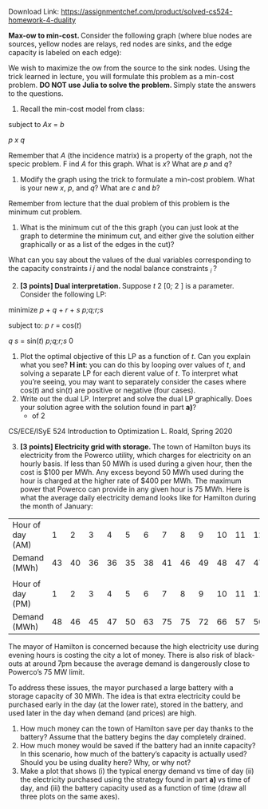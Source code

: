 Download Link: https://assignmentchef.com/product/solved-cs524-homework-4-duality
<br>



<strong> Max-ow to min-cost. </strong>Consider the following graph (where blue nodes are sources, yellow nodes are relays, red nodes are sinks, and the edge capacity is labeled on each edge):




We wish to maximize the ow from the source to the sink nodes. Using the trick learned in lecture, you will formulate this problem as a min-cost problem. <strong>DO NOT use Julia to solve the problem. </strong>Simply state the answers to the questions.

<ol>

 <li>Recall the min-cost model from class:</li>

</ol>

subject to      <em>Ax </em>= <em>b</em>

<em>p      x       q</em>

Remember that <em>A </em>(the incidence matrix) is a property of the graph, not the specic problem. F ind <em>A </em>for this graph. What is <em>x</em>? What are <em>p </em>and <em>q</em>?

<ol>

 <li>Modify the graph using the trick to formulate a min-cost problem. What is your new <em>x</em>, <em>p</em>, and <em>q</em>? What are <em>c </em>and <em>b</em>?</li>

</ol>

Remember from lecture that the dual problem of this problem is the minimum cut problem.

<ol>

 <li>What is the minimum cut of the this graph (you can just look at the graph to determine the minimum cut, and either give the solution either graphically or as a list of the edges in the cut)?</li>

</ol>

What can you say about the values of the dual variables corresponding to the capacity constraints <em>i j </em>and the nodal balance constraints <em><sub>i </sub></em>?

<ol start="2">

 <li><strong>[3 points] Dual interpretation. </strong>Suppose <em>t </em>2 [0<em>; </em>2 ] is a parameter. Consider the following LP:</li>

</ol>

minimize          <em>p </em>+ <em>q </em>+ <em>r </em>+ <em>s </em><em>p;q;r;s</em>

subject to:          <em>p      r </em>= cos(<em>t</em>)

<em>q s </em>= sin(<em>t</em>) <em>p;q;r;s </em>0

<ol>

 <li>Plot the optimal objective of this LP as a function of <em>t</em>. Can you explain what you see? <strong>H int</strong>: you can do this by looping over values of <em>t</em>, and solving a separate LP for each dierent value of <em>t</em>. To interpret what you’re seeing, you may want to separately consider the cases where cos(<em>t</em>) and sin(<em>t</em>) are positive or negative (four cases).</li>

 <li>Write out the dual LP. Interpret and solve the dual LP graphically. Does your solution agree with the solution found in part <strong>a)</strong>?

  <ul>

   <li>of 2</li>

  </ul></li>

</ol>

CS/ECE/ISyE 524                                               Introduction to Optimization                                        L. Roald,    Spring 2020

<ol start="3">

 <li><strong>[3 points] Electricity grid with storage. </strong>The town of Hamilton buys its electricity from the Powerco utility, which charges for electricity on an hourly basis. If less than 50 MWh is used during a given hour, then the cost is $100 per MWh. Any excess beyond 50 MWh used during the hour is charged at the higher rate of $400 per MWh. The maximum power that Powerco can provide in any given hour is 75 MWh. Here is what the average daily electricity demand looks like for Hamilton during the month of January:</li>

</ol>

<table width="0">

 <tbody>

  <tr>

   <td width="129">Hour of day (AM)</td>

   <td width="32">1</td>

   <td width="30">2</td>

   <td width="30">3</td>

   <td width="30">4</td>

   <td width="30">5</td>

   <td width="30">6</td>

   <td width="30">7</td>

   <td width="30">8</td>

   <td width="30">9</td>

   <td width="30">10</td>

   <td width="30">11</td>

   <td width="30">12</td>

  </tr>

  <tr>

   <td width="129">Demand (MWh)</td>

   <td width="32">43</td>

   <td width="30">40</td>

   <td width="30">36</td>

   <td width="30">36</td>

   <td width="30">35</td>

   <td width="30">38</td>

   <td width="30">41</td>

   <td width="30">46</td>

   <td width="30">49</td>

   <td width="30">48</td>

   <td width="30">47</td>

   <td width="30">47</td>

  </tr>

  <tr>

   <td width="129"> </td>

   <td width="32"> </td>

   <td width="30"> </td>

   <td width="30"> </td>

   <td width="30"> </td>

   <td width="30"> </td>

   <td width="30"> </td>

   <td width="30"> </td>

   <td width="30"> </td>

   <td width="30"> </td>

   <td width="30"> </td>

   <td width="30"> </td>

   <td width="30"> </td>

  </tr>

  <tr>

   <td width="129">Hour of day (PM)</td>

   <td width="32">1</td>

   <td width="30">2</td>

   <td width="30">3</td>

   <td width="30">4</td>

   <td width="30">5</td>

   <td width="30">6</td>

   <td width="30">7</td>

   <td width="30">8</td>

   <td width="30">9</td>

   <td width="30">10</td>

   <td width="30">11</td>

   <td width="30">12</td>

  </tr>

  <tr>

   <td width="129">Demand (MWh)</td>

   <td width="32">48</td>

   <td width="30">46</td>

   <td width="30">45</td>

   <td width="30">47</td>

   <td width="30">50</td>

   <td width="30">63</td>

   <td width="30">75</td>

   <td width="30">75</td>

   <td width="30">72</td>

   <td width="30">66</td>

   <td width="30">57</td>

   <td width="30">50</td>

  </tr>

 </tbody>

</table>

The mayor of Hamilton is concerned because the high electricity use during evening hours is costing the city a lot of money. There is also risk of black-outs at around 7pm because the average demand is dangerously close to Powerco’s 75 MW limit.

To address these issues, the mayor purchased a large battery with a storage capacity of 30 MWh. The idea is that extra electricity could be purchased early in the day (at the lower rate), stored in the battery, and used later in the day when demand (and prices) are high.

<ol>

 <li>How much money can the town of Hamilton save per day thanks to the battery? Assume that the battery begins the day completely drained.</li>

 <li>How much money would be saved if the battery had an innite capacity? In this scenario, how much of the battery’s capacity is actually used? Should you be using duality here? Why, or why not?</li>

 <li>Make a plot that shows (i) the typical energy demand vs time of day (ii) the electricity purchased using the strategy found in part <strong>a) </strong>vs time of day, and (iii) the battery capacity used as a function of time (draw all three plots on the same axes).</li>

</ol>
